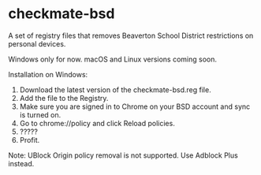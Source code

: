 # checkmate-bsd
A set of registry files that removes Beaverton School District restrictions on personal devices.

Windows only for now. macOS and Linux versions coming soon.

Installation on Windows:
1. Download the latest version of the checkmate-bsd.reg file.
2. Add the file to the Registry.
3. Make sure you are signed in to Chrome on your BSD account and sync is turned on.
4. Go to chrome://policy and click Reload policies.
5. ?????
6. Profit.

Note: UBlock Origin policy removal is not supported. Use Adblock Plus instead.
